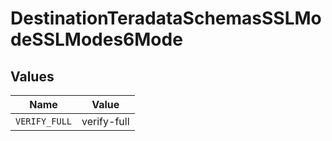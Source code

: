 # DestinationTeradataSchemasSSLModeSSLModes6Mode


## Values

| Name          | Value         |
| ------------- | ------------- |
| `VERIFY_FULL` | verify-full   |